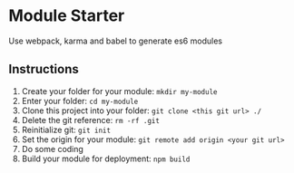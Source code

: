 # Module Starter

Use webpack, karma and babel to generate es6 modules

## Instructions

1. Create your folder for your module: `mkdir my-module`
1. Enter your folder: `cd my-module`
1. Clone this project into your folder: `git clone <this git url> ./`
1. Delete the git reference: `rm -rf .git`
1. Reinitialize git: `git init`
1. Set the origin for your module: `git remote add origin <your git url>`
1. Do some coding
1. Build your module for deployment: `npm build`
